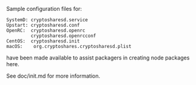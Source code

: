 Sample configuration files for:
```
SystemD: cryptosharesd.service
Upstart: cryptosharesd.conf
OpenRC:  cryptosharesd.openrc
         cryptosharesd.openrcconf
CentOS:  cryptosharesd.init
macOS:    org.cryptoshares.cryptosharesd.plist
```
have been made available to assist packagers in creating node packages here.

See doc/init.md for more information.
